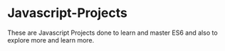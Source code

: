 # Javascript-Projects
These are Javascript Projects done to learn and master ES6 and also
to explore more and learn more.